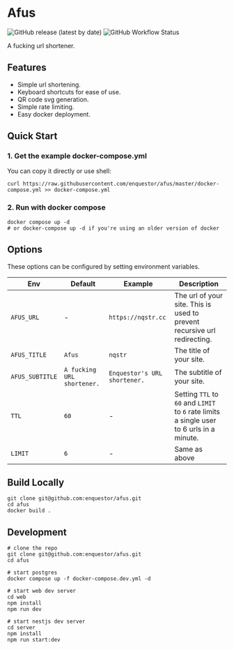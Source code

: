 # Afus
![GitHub release (latest by date)](https://img.shields.io/github/v/release/enquestor/afus)
![GitHub Workflow Status](https://img.shields.io/github/actions/workflow/status/enquestor/afus/build.yml)

A fucking url shortener.

## Features
- Simple url shortening.
- Keyboard shortcuts for ease of use.
- QR code svg generation.
- Simple rate limiting.
- Easy docker deployment.

## Quick Start
### 1. Get the example docker-compose.yml
You can copy it directly or use shell:
```
curl https://raw.githubusercontent.com/enquestor/afus/master/docker-compose.yml >> docker-compose.yml
```

### 2. Run with docker compose
```
docker compose up -d
# or docker-compose up -d if you're using an older version of docker
```

## Options
These options can be configured by setting environment variables.

| Env | Default | Example | Description |
| - | - | - | - |
| `AFUS_URL` | - | `https://nqstr.cc` | The url of your site. This is used to prevent recursive url redirecting. |
| `AFUS_TITLE` | `Afus` | `nqstr` | The title of your site. |
| `AFUS_SUBTITLE` | `A fucking URL shortener.` | `Enquestor's URL shortener.` | The subtitle of your site. |
| `TTL` | `60` | - | Setting `TTL` to `60` and `LIMIT` to `6` rate limits a single user to 6 urls in a minute. |
| `LIMIT` | `6` | - | Same as above |

## Build Locally
```
git clone git@github.com:enquestor/afus.git
cd afus
docker build .
```

## Development
```
# clone the repo
git clone git@github.com:enquestor/afus.git
cd afus

# start postgres
docker compose up -f docker-compose.dev.yml -d

# start web dev server
cd web
npm install
npm run dev

# start nestjs dev server
cd server
npm install
npm run start:dev
```

